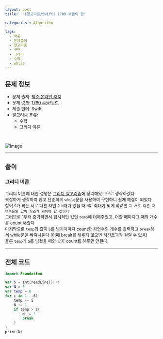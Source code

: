```yaml
---
layout: post
title:  "[알고리즘/Swift] 1789 수들의 합"

categories : Algorithm
  
tags:
  - 백준
  - 문제풀이
  - 알고리즘
  - 구현
  - 그리디
  - 수학
  - while
---
```


## 문제 정보
 - 문제 출처: [백준 온라인 저지](http://boj.kr/)
 - 문제 링크: [1789 수들의 합](https://www.acmicpc.net/problem/1789)
 - 제출 언어: Swift
 - 알고리즘 분류: 
    - 수학
    - 그리디 이론

 <br>

![image](https://user-images.githubusercontent.com/110437548/219248483-56c86912-858b-45c0-99a4-25f4c8bd873a.png)

* * *   
## 풀이
### 그리디 이론
그리디 이론에 대한 설명은 [그리디 알고리즘]()에 정리해놨으므로 생략하겠다    
복잡하게 생각하지 않고 단순하게 `while`문을 사용하여 구현하니 쉽게 해결이 되었다   
합이 `S`가 되는 서로 다른 자연수 `N`개가 있을 때 `N`이 최대가 되게 하려면 `그 서로 다른 자연수들의 값이 최소가 되어야 할 것이다`   
그러므로 1부터 증가하면서 임시적인 값인 `temp`에 더해주었고, 더할 때마다그 때의 개수를 count 해줬다     
마지막으로 `temp`의 값이 `S`를 넘기자마자 count한 자연수의 개수를 출력하고 `break`해서 while문을 빠져나온다
(이때 break를 해주지 않으면 시간초과가 걸릴 수 있음)   
물론 `temp`가 `S`를 넘겼을 때의 숫자 count를 해주면 안된다



* * *     
     
## 전체 코드
```swift
import Foundation

var S = Int(readLine()!)!
var N = 0
var temp = 0
for i in 1...S{
    temp += i
    N += 1
    if temp > S{
        N -= 1
        break
    }
}
print(N)
```
